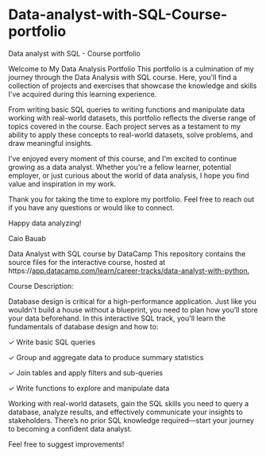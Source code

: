 # Data-analyst-with-SQL-Course-portfolio
Data analyst with SQL - Course portfolio

Welcome to My Data Analysis Portfolio
This portfolio is a culmination of my journey through the Data Analysis with SQL course. Here, you'll find a collection of projects and exercises that showcase the knowledge and skills I've acquired during this learning experience.

From writing basic SQL queries to writing functions and manipulate data working with real-world datasets, this portfolio reflects the diverse range of topics covered in the course. Each project serves as a testament to my ability to apply these concepts to real-world datasets, solve problems, and draw meaningful insights.

I've enjoyed every moment of this course, and I'm excited to continue growing as a data analyst. Whether you're a fellow learner, potential employer, or just curious about the world of data analysis, I hope you find value and inspiration in my work.

Thank you for taking the time to explore my portfolio. Feel free to reach out if you have any questions or would like to connect.

Happy data analyzing!

Caio Bauab

Data Analyst with SQL course by DataCamp
This repository contains the source files for the interactive course, hosted at https://[app.datacamp.com/learn/career-tracks/data-analyst-with-python.](https://app.datacamp.com/learn/career-tracks/data-analyst-in-sql)

Course Description:

Database design is critical for a high-performance application. Just like you wouldn't build a house without a blueprint, you need to plan how you’ll store your data beforehand. In this interactive SQL track, you'll learn the fundamentals of database design and how to:

✓ Write basic SQL queries

✓ Group and aggregate data to produce summary statistics

✓ Join tables and apply filters and sub-queries

✓ Write functions to explore and manipulate data

Working with real-world datasets, gain the SQL skills you need to query a database, analyze results, and effectively communicate your insights to stakeholders. There’s no prior SQL knowledge required—start your journey to becoming a confident data analyst.

Feel free to suggest improvements!
